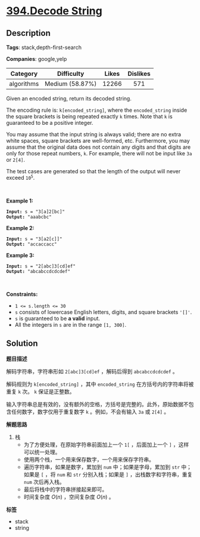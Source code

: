 # [394.Decode String](https://leetcode.com/problems/decode-string/description/)

## Description

**Tags**: stack,depth-first-search

**Companies**: google,yelp

|  Category  |   Difficulty    | Likes | Dislikes |
| :--------: | :-------------: | :---: | :------: |
| algorithms | Medium (58.87%) | 12266 |   571    |

<p>Given an encoded string, return its decoded string.</p>
<p>The encoding rule is: <code>k[encoded_string]</code>, where the <code>encoded_string</code> inside the square brackets is being repeated exactly <code>k</code> times. Note that <code>k</code> is guaranteed to be a positive integer.</p>
<p>You may assume that the input string is always valid; there are no extra white spaces, square brackets are well-formed, etc. Furthermore, you may assume that the original data does not contain any digits and that digits are only for those repeat numbers, <code>k</code>. For example, there will not be input like <code>3a</code> or <code>2[4]</code>.</p>
<p>The test cases are generated so that the length of the output will never exceed <code>10<sup>5</sup></code>.</p>
<p>&nbsp;</p>
<p><strong class="example">Example 1:</strong></p>
<pre><code><strong>Input:</strong> s = &quot;3[a]2[bc]&quot;
<strong>Output:</strong> &quot;aaabcbc&quot;</code></pre>
<p><strong class="example">Example 2:</strong></p>
<pre><code><strong>Input:</strong> s = &quot;3[a2[c]]&quot;
<strong>Output:</strong> &quot;accaccacc&quot;</code></pre>
<p><strong class="example">Example 3:</strong></p>
<pre><code><strong>Input:</strong> s = &quot;2[abc]3[cd]ef&quot;
<strong>Output:</strong> &quot;abcabccdcdcdef&quot;</code></pre>
<p>&nbsp;</p>
<p><strong>Constraints:</strong></p>
<ul>
  <li><code>1 &lt;= s.length &lt;= 30</code></li>
  <li><code>s</code> consists of lowercase English letters, digits, and square brackets <code>&#39;[]&#39;</code>.</li>
  <li><code>s</code> is guaranteed to be <strong>a valid</strong> input.</li>
  <li>All the integers in <code>s</code> are in the range <code>[1, 300]</code>.</li>
</ul>

## Solution

**题目描述**

解码字符串，字符串形如 `2[abc]3[cd]ef` ，解码后得到 `abcabccdcdcdef` 。

解码规则为 `k[encoded_string]` ，其中 `encoded_string` 在方括号内的字符串将被重复 `k` 次。 `k` 保证是正整数。

输入字符串总是有效的，没有额外的空格，方括号是完整的。此外，原始数据不包含任何数字，数字仅用于重复数字 `k` 。例如，不会有输入 `3a` 或 `2[4]` 。

**解题思路**

1. 栈
   - 为了方便处理，在原始字符串前面加上一个 `1[` ，后面加上一个 `]` ，这样可以统一处理。
   - 使用两个栈，一个用来保存数字，一个用来保存字符串。
   - 遍历字符串，如果是数字，累加到 `num` 中；如果是字母，累加到 `str` 中；如果是 `[` ，将 `num` 和 `str` 分别入栈；如果是 `]` ，出栈数字和字符串，重复 `num` 次后再入栈。
   - 最后将栈中的字符串拼接起来即可。
   - 时间复杂度 $O(n)$ ，空间复杂度 $O(n)$ 。

**标签**

- stack
- string
